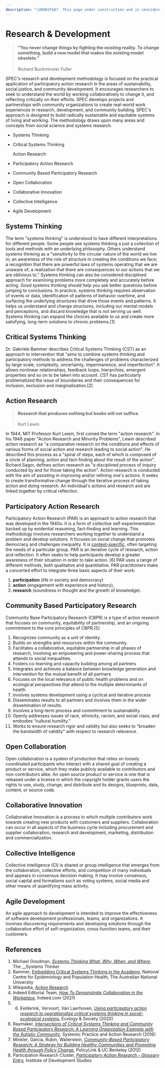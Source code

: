 ```yaml
---
description: "\U0001F6A7  This page under construction and is considered incomplete. \U0001F6A7"
---
```


# Research & Development

> #### "You never change things by fighting the existing reality. To change something, build a new model that makes the existing model obsolete."
>
> Richard Buckminster Fuller

SPEC's research and development methodology is focused on the practical application of participatory action research in the areas of sustainability, social justice, and community development. It encourages researchers to seek to understand the world by working collaboratively to change it, and reflecting critically on their efforts. SPEC develops projects and partnerships with community organizations to create real-world work experiences in research, development, and community building. SPEC's approach is designed to build radically sustainable and equitable systems of living and working. The methodology draws upon many areas and concepts from social science and systems research.

* Systems Thinking
* Critical Systems Thinking

  Action Research

* Participatory Action Research
* Community Based Participatory Research
* Open Collaboration
* Collaborative Innovation
* Collective Intelligence
* Agile Development

## Systems Thinking

The term "systems thinking" is understood to have different interpretations for different people. Some people see systems thinking a just a collection of tools and methods with an underlying philosophy. Others understand systems thinking as a "sensitivity to the circular nature of the world we live in; an awareness of the role of structure in creating the conditions we face; a recognition that there are powerful laws of systems operating that we are unaware of; a realization that there are consequences to our actions that we are oblivious to." Systems thinking can also be considered disciplined approach for examining problems more completely and accurately before acting. Good systems thinking should help you ask better questions before jumping to conclusions. In practice, systems thinking requires observation of events or data, identification of patterns of behavior overtime, and surfacing the underlying structures that drive those events and patterns. It helps us understand and change structures, including our mental models and perceptions, and discard knowledge that is not serving us well. Systems thinking can expand the choices available to us and create more satisfying, long-term solutions to chronic problems.\[1\]

## Critical Systems Thinking

Dr. Gabriele Bammer describes Critical Systems Thinking \(CST\) as an approach to intervention that "aims to combine systems thinking and participatory methods to address the challenges of problems characterized by large scale, complexity, uncertainty, impermanence, and imperfection". It allows nonlinear relationships, feedback loops, hierarchies, emergent properties and so on to be taken into account. CST has particularly problematized the issue of boundaries and their consequences for inclusion, exclusion and marginalization.\[2\]

## Action Research

> #### Research that produces nothing but books will not suffice.
>
> Kurt Lewin

In 1944, MIT Professor Kurt Lewin, first coined the term "action research". In his 1946 paper "Action Research and Minority Problems", Lewin described action research as "a comparative research on the conditions and effects of various forms of social action and research leading to social action". He described this process as a "spiral of steps, each of which is composed of a circle of planning, action and fact-finding about the result of the action". Richard Sagor, defines action research as "a disciplined process of inquiry conducted by and for those taking the action". Action research is conducted with the aim of assisting in improving and/or refining one's actions. It seeks to create transformative change through the iterative process of taking action and doing research. An individual's actions and research and are linked together by critical reflection.

## Participatory Action Research

Participatory Action Research \(PAR\) is an approach to action research that was developed in the 1940s. It is a form of collective self-experimentation backed up by evidential reasoning, fact-finding and learning. This methodology involves researchers working together to understand a problem and develop solutions. It focuses on social change that promotes democracy and challenges inequality. It is [context-specific](https://sanitationlearninghub.org/approaches/context-specific-and-adaptive-approaches/), often targeting the needs of a particular group. PAR is an iterative cycle of research, action and reflection. It often seeks to help participants develop a greater awareness of their situation in order to take action. \[6\] PAR uses a range of different methods, both qualitative and quantitative. PAR practitioners make a concerted effort to integrate three basic aspects of their work:

1. **participation** \(life in society and democracy\)
2. **action** \(engagement with experience and history\),
3. **research** \(soundness in thought and the growth of knowledge\).

## Community Based Participatory Research

Community Base Participatory Research \(CBPR\) is a type of action research that focuses on community, equitability of partnership, and an ongoing commitment to the core principles of CBPR.\[5\]

1. Recognizes community as a unit of identity.
2. Builds on strengths and resources within the community.
3. Facilitates a collaborative, equitable partnership in all phases of research, involving an empowering and power-sharing process that attends to social inequalities.
4. Fosters co-learning and capacity building among all partners
5. Integrates and achieves a balance between knowledge generation and intervention for the mutual benefit of all partners
6. Focuses on the local relevance of public health problems and on ecological perspectives that attend to the multiple determinants of health
7. Involves systems development using a cyclical and iterative process
8. Disseminates results to all partners and involves them in the wider dissemination of results. 
9. Involves a long-term process and commitment to sustainability.
10. Openly addresses issues of race, ethnicity, racism, and social class, and embodies “cultural humility.”
11. Works to ensure research rigor and validity but also seeks to ”broaden the bandwidth of validity” with respect to research relevance.

## Open Collaboration

Open collaboration is a system of production that relies on loosely coordinated participants who interact with a shared goal of creating a product or service, which they make publicly available to contributors and non-contributors alike. An open source product or service is one that is released under a license in which the copyright holder grants users the rights to use, study, change, and distribute and its designs, blueprints, data, content, or source code.

## Collaborative Innovation

Collaborative Innovation is a process in which multiple contributors work towards creating new products with customers and suppliers. Collaboration can occur in all aspects of the business cycle including procurement and supplier collaboration, research and development, marketing, distribution and commercialization.

## Collective Intelligence

Collective intelligence \(CI\) is shared or group intelligence that emerges from the collaboration, collective efforts, and competition of many individuals and appears in consensus decision making. It may involve consensus, social capital and formalisms such as voting systems, social media and other means of quantifying mass activity.

## Agile Development

An agile approach to development is intended to improve the effectiveness of software development professionals, teams, and organizations. It involves discovering requirements and developing solutions through the collaborative effort of self-organization,  cross-function teams, and their customers.

## References

1. Michael Goodman, [_Systems Thinking What, Why, When, and Where_](https://thesystemsthinker.com/systems-thinking-what-why-when-where-and-how/)_,_ The __Systems Thinker
2. Bammer, [Embedding Critical Systems Thinking in the Academy](https://citeseerx.ist.psu.edu/viewdoc/download?doi=10.1.1.737.5436&rep=rep1&type=pdf), National Centre for Epidemiology and Population Health, The Australian National University
3. Wikipedia, [Action Research](https://en.wikipedia.org/wiki/Action_research)
4. Indeed Editorial Team, [_How To Demonstrate Collaboration in the Workplace_](https://www.indeed.com/career-advice/career-development/demonstrate-collaboration-in-the-workplace)_,_ Indeed.com \(2021\)
5. 6. Eelderink, Vervoort, Van Laerhoven, [_Using participatory action research to operationalize critical systems thinking in social-ecological systems_](https://www.researchgate.net/publication/339461959_Using_participatory_action_research_to_operationalize_critical_systems_thinking_in_social-ecological_systems)_,_ Ecology & Society \(2020\)
7. Raymaker, [_Intersections of Critical Systems Thinking and Community Based Participatory Research: A Learning Organization Example with the Autistic Community_](https://www.ncbi.nlm.nih.gov/pmc/articles/PMC5098939/)_,_ Systemic Practice and Action Research \(2016\)
8. Minkler, Garcia, Rubin, Wallerstein, [_Community-Based Participatory Research: A Strategy for Building Healthy Communities and Promoting Health through Policy Change_](https://www.policylink.org/sites/default/files/CBPR.pdf)_,_ PolicyLink & UC Berkeley \(2012\)
9. Participation Research Cluster, [_Participatory Action Research - Glossary Entry_](https://www.participatorymethods.org/glossary/participatory-action-research,)_,_ Institute of Development Studies 

